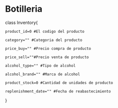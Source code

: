 # Botilleria


class Inventory{

    product_id=0 #El codigo del producto

    category="" #Categoria del producto

    price_buy="" #Precio compra de producto

    price_sell=""#Precio venta de producto

    alcohol_type="" #Tipo de alcohol

    alcohol_brand="" #Marca de alcohol

    product_stock=0 #Cantidad de unidades de producto

    replenishment_date="" #Fecha de reabastecimiento


}
